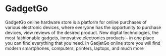 # GadgetGo
GadgetGo online hardware store is a platform for online purchases of various electronic devices, where everyone has the opportunity to purchase devices, view reviews of the desired product. New digital technologies, the most fashionable gadgets, innovative electronics products – in one place you can find everything that you need. In GadjetGo online store you will find modern smartphones, computers, printers, laptops, and much more
